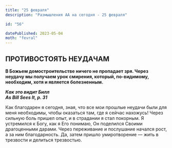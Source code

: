 ```yaml
---
title: "25 февраля"
description: "Размышления АА на сегодня - 25 февраля"

id: "56"

datePublished: 2023-05-04
moth: "fevral"
---
```


## ПРОТИВОСТОЯТЬ НЕУДАЧАМ

**В Божьем домостроительстве ничего не пропадает зря. Через неудачу мы
получаем урок смирения, который, по-видимому, необходим, хотя и является
болезненным.**

**_Как это видит Билл  
As Bill Sees It, p. 31_**

Как благодарен я сегодня, зная, что все мои прошлые неудачи были для меня
необходимы, чтобы оказаться там, где я сейчас нахожусь! Через сильную боль
пришел опыт, и в страдании я стал покорным. Я устремился к Богу, как я Его
понимаю, Он поделился Своими драгоценными дарами. Через переживание и
послушание начался рост, а за ним благодарность. Да, затем пришло
умиротворение — жить в трезвости и делиться трезвостью.
